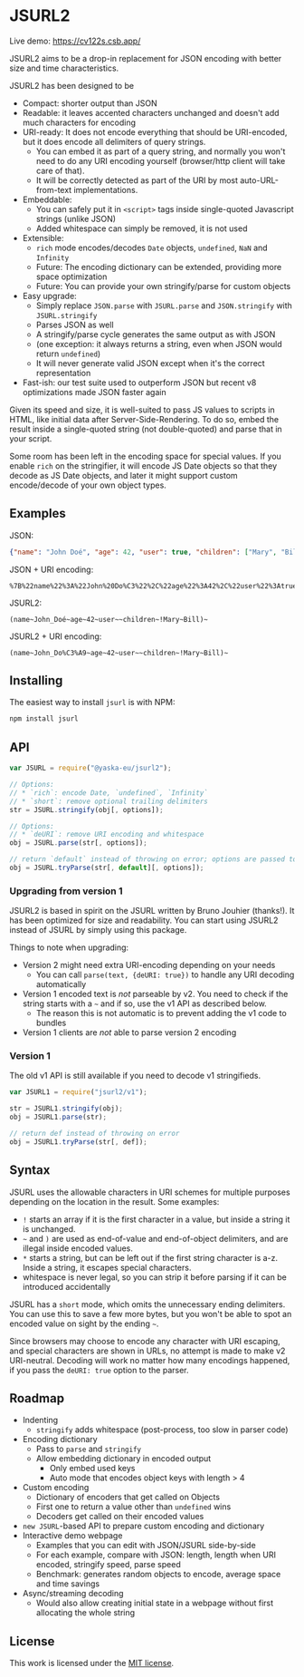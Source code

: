 # JSURL2

Live demo: https://cv122s.csb.app/

JSURL2 aims to be a drop-in replacement for JSON encoding with better size and time characteristics.

JSURL2 has been designed to be

- Compact: shorter output than JSON
- Readable: it leaves accented characters unchanged and doesn't add much characters for encoding
- URI-ready: It does not encode everything that should be URI-encoded, but it does encode all delimiters of query strings.
  - You can embed it as part of a query string, and normally you won't need to do any URI encoding yourself (browser/http client will take care of that).
  - It will be correctly detected as part of the URI by most auto-URL-from-text implementations.
- Embeddable:
  - You can safely put it in `<script>` tags inside single-quoted Javascript strings (unlike JSON)
  - Added whitespace can simply be removed, it is not used
- Extensible:
  - `rich` mode encodes/decodes `Date` objects, `undefined`, `NaN` and `Infinity`
  - Future: The encoding dictionary can be extended, providing more space optimization
  - Future: You can provide your own stringify/parse for custom objects
- Easy upgrade:
  - Simply replace `JSON.parse` with `JSURL.parse` and `JSON.stringify` with `JSURL.stringify`
  - Parses JSON as well
  - A stringify/parse cycle generates the same output as with JSON
  - (one exception: it always returns a string, even when JSON would return `undefined`)
  - It will never generate valid JSON except when it's the correct representation
- Fast-ish: our test suite used to outperform JSON but recent v8 optimizations made JSON faster again

Given its speed and size, it is well-suited to pass JS values to scripts in HTML, like initial data after Server-Side-Rendering. To do so, embed the result inside a single-quoted string (not double-quoted) and parse that in your script.

Some room has been left in the encoding space for special values. If you enable `rich` on the stringifier, it will encode JS Date objects so that they decode as JS Date objects, and later it might support custom encode/decode of your own object types.

## Examples

JSON:

```json
{"name": "John Doé", "age": 42, "user": true, "children": ["Mary", "Bill"]}
```

JSON + URI encoding:

```text
%7B%22name%22%3A%22John%20Do%C3%22%2C%22age%22%3A42%2C%22user%22%3Atrue%2C%22children%22%3A%5B%22Mary%22%2C%22Bill%22%5D%7D
```

JSURL2:

```jsurl
(name~John_Doé~age~42~user~~children~!Mary~Bill)~
```

JSURL2 + URI encoding:

```text
(name~John_Do%C3%A9~age~42~user~~children~!Mary~Bill)~
```

## Installing

The easiest way to install `jsurl` is with NPM:

```sh
npm install jsurl
```

## API

```javascript
var JSURL = require("@yaska-eu/jsurl2");

// Options:
// * `rich`: encode Date, `undefined`, `Infinity`
// * `short`: remove optional trailing delimiters
str = JSURL.stringify(obj[, options]);

// Options:
// * `deURI`: remove URI encoding and whitespace
obj = JSURL.parse(str[, options]);

// return `default` instead of throwing on error; options are passed to `parse()`
obj = JSURL.tryParse(str[, default][, options]);
```

### Upgrading from version 1

JSURL2 is based in spirit on the JSURL written by Bruno Jouhier (thanks!). It has been
optimized for size and readability. You can start using JSURL2 instead of JSURL by simply
using this package.

Things to note when upgrading:

- Version 2 might need extra URI-encoding depending on your needs
  - You can call `parse(text, {deURI: true})` to handle any URI decoding automatically
- Version 1 encoded text is _not_ parseable by v2. You need to check if the string starts with a `~` and if so, use the v1 API as described below.
  - The reason this is not automatic is to prevent adding the v1 code to bundles
- Version 1 clients are _not_ able to parse version 2 encoding

### Version 1

The old v1 API is still available if you need to decode v1 stringifieds.

```javascript
var JSURL1 = require("jsurl2/v1");

str = JSURL1.stringify(obj);
obj = JSURL1.parse(str);

// return def instead of throwing on error
obj = JSURL1.tryParse(str[, def]);
```

## Syntax

JSURL uses the allowable characters in URI schemes for multiple purposes depending on the location in the result. Some examples:

- `!` starts an array if it is the first character in a value, but inside a string it is unchanged.
- `~` and `)` are used as end-of-value and end-of-object delimiters, and are illegal inside encoded values.
- `*` starts a string, but can be left out if the first string character is a-z. Inside a string, it escapes special characters.
- whitespace is never legal, so you can strip it before parsing if it can be introduced accidentally

JSURL has a `short` mode, which omits the unnecessary ending delimiters. You can use this to save a few more bytes, but you won't be able to spot an encoded value on sight by the ending `~`.

Since browsers may choose to encode any character with URI escaping, and special characters are shown in URLs, no attempt is made to make v2 URI-neutral. Decoding will work no matter how many encodings happened, if you pass the `deURI: true` option to the parser.

## Roadmap

- Indenting
  - `stringify` adds whitespace (post-process, too slow in parser code)
- Encoding dictionary
  - Pass to `parse` and `stringify`
  - Allow embedding dictionary in encoded output
    - Only embed used keys
    - Auto mode that encodes object keys with length > 4
- Custom encoding
  - Dictionary of encoders that get called on Objects
  - First one to return a value other than `undefined` wins
  - Decoders get called on their encoded values
- `new JSURL`-based API to prepare custom encoding and dictionary
- Interactive demo webpage
  - Examples that you can edit with JSON/JSURL side-by-side
  - For each example, compare with JSON: length, length when URI encoded, stringify speed, parse speed
  - Benchmark: generates random objects to encode, average space and time savings
- Async/streaming decoding
  - Would also allow creating initial state in a webpage without first allocating the whole string

## License

This work is licensed under the [MIT license](http://en.wikipedia.org/wiki/MIT_License).
